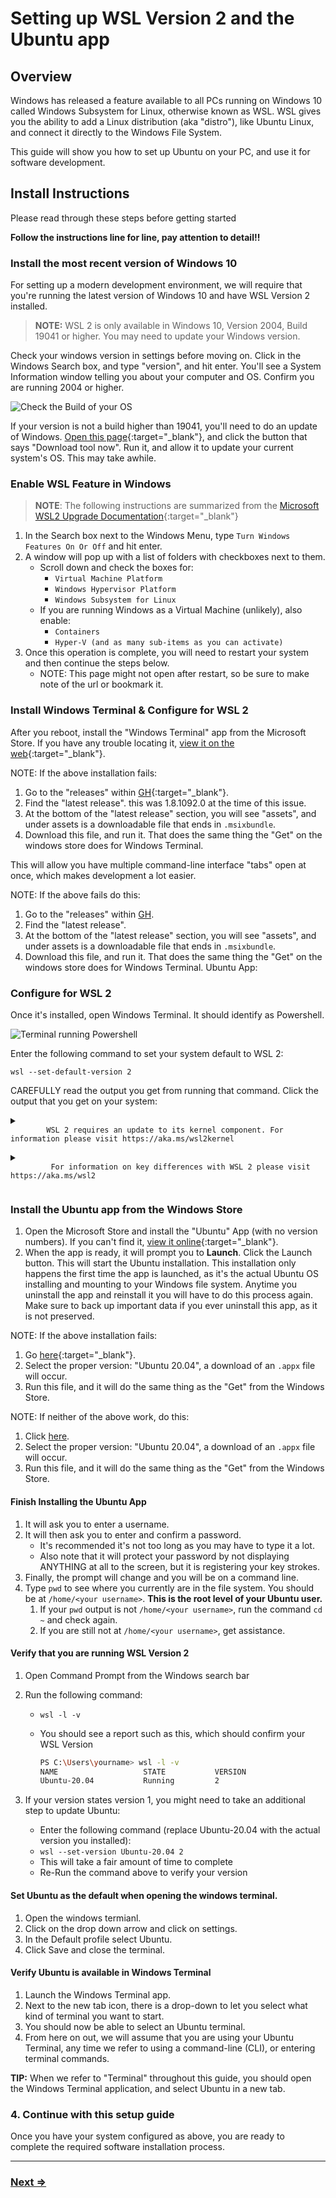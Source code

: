 # Setting up WSL Version 2 and the Ubuntu app

## Overview

Windows has released a feature available to all PCs running on Windows 10 called Windows Subsystem for Linux, otherwise known as WSL. WSL gives you the ability to add a Linux distribution (aka "distro"), like Ubuntu Linux, and connect it directly to the Windows File System. 

This guide will show you how to set up Ubuntu on your PC, and use it for software development. 

## Install Instructions

Please read through these steps before getting started

**Follow the instructions line for line, pay attention to detail!!**

### Install the most recent version of Windows 10

For setting up a modern development environment, we will require that you're running the latest version of Windows 10 and have WSL Version 2 installed.

> **NOTE:** WSL 2 is only available in Windows 10, Version 2004, Build 19041 or higher. You may need to update your Windows version. 

Check your windows version in settings before moving on. Click in the Windows Search box, and type "version", and hit enter. You'll see a System Information window telling you about your computer and OS. Confirm you are running 2004 or higher. 

![Check the Build of your OS](https://p57.p1.n0.cdn.getcloudapp.com/items/4gujyKoO/Image%202020-06-15%20at%204.13.25%20PM.png?v=5b8a750ada301268081beb4e33d37077)

If your version is not a build higher than 19041, you'll need to do an update of Windows.  [Open this page](https://www.microsoft.com/en-us/software-download/windows10){:target="_blank"}, and click the button that says "Download tool now". Run it, and allow it to update your current system's OS. This may take awhile. 

### Enable WSL Feature in Windows

> **NOTE**: The following instructions are summarized from the [Microsoft WSL2 Upgrade Documentation](https://docs.microsoft.com/en-us/windows/wsl/install-win10#update-to-wsl-2){:target="_blank"}

1. In the Search box next to the Windows Menu, type `Turn Windows Features On Or Off` and hit enter.
1. A window will pop up with a list of folders with checkboxes next to them.
   - Scroll down and check the boxes for:
     - `Virtual Machine Platform`
     - `Windows Hypervisor Platform`
     - `Windows Subsystem for Linux`
   - If you are running Windows as a Virtual Machine (unlikely), also enable:
     - `Containers`
     - `Hyper-V (and as many sub-items as you can activate)`
1. Once this operation is complete, you will need to restart your system and then continue the steps below.
   - NOTE: This page might not open after restart, so be sure to make note of the url or bookmark it.

### Install Windows Terminal & Configure for WSL 2

After you reboot, install the "Windows Terminal" app from the Microsoft Store. If you have any trouble locating it, [view it on the web](https://www.microsoft.com/en-us/p/windows-terminal/9n0dx20hk701?activetab=pivot:overviewtab){:target="_blank"}.

NOTE: If the above installation fails:

1. Go to the "releases" within [GH](https://github.com/microsoft/terminal/releases){:target="_blank"}.
1. Find the "latest release". this was 1.8.1092.0 at the time of this issue.
1. At the bottom of the "latest release" section, you will see "assets", and under assets is a downloadable file that ends in `.msixbundle`.
1. Download this file, and run it. That does the same thing the "Get" on the windows store does for Windows Terminal.

This will allow you have multiple command-line interface "tabs" open at once, which makes development a lot easier.

NOTE: If the above fails do this:

1. Go to the "releases" within [GH](https://github.com/microsoft/terminal/releases).
1. Find the "latest release".
1. At the bottom of the "latest release" section, you will see "assets", and under assets is a downloadable file that ends in `.msixbundle`.
1. Download this file, and run it. That does the same thing the "Get" on the windows store does for Windows Terminal.
Ubuntu App:

### Configure for WSL 2

Once it's installed, open Windows Terminal. It should identify as Powershell.

   ![Terminal running Powershell](https://p57.p1.n0.cdn.getcloudapp.com/items/04uYPLLX/Image%202020-06-15%20at%203.29.31%20PM.png?v=aecb8c6c745d0d5a5a11ba078a11a887)

Enter the following command to set your system default to WSL 2: 

`wsl --set-default-version 2`

CAREFULLY read the output you get from running that command. Click the output that you get on your system:

<details>
  <summary>
     <code>
        WSL 2 requires an update to its kernel component. For information please visit https://aka.ms/wsl2kernel
     </code>
  </summary>

You must update WSL a little further. [Open this page](https://aka.ms/wsl2kernel){:target="_blank"}, and follow the instructions. When you finish with those instructions, try running the above command again.

</details>

<details>
   <summary>
      <code>
         For information on key differences with WSL 2 please visit https://aka.ms/wsl2
      </code>
   </summary>

Your system is all set, proceed with the following instructions here.

</details>

### Install the Ubuntu app from the Windows Store

1. Open the Microsoft Store and install the "Ubuntu" App (with no version numbers). If you can't find it, [view it online](https://www.microsoft.com/en-us/p/ubuntu/9nblggh4msv6?activetab=pivot:overviewtab){:target="_blank"}.
1. When the app is ready, it will prompt you to **Launch**. Click the Launch button. This will start the Ubuntu installation. This installation only happens the first time the app is launched, as it's the actual Ubuntu OS installing and mounting to your Windows file system. Anytime you uninstall the app and reinstall it you will have to do this process again. Make sure to back up important data if you ever uninstall this app, as it is not preserved.

NOTE: If the above installation fails:

1. Go [here](https://docs.microsoft.com/en-us/windows/wsl/install-manual){:target="_blank"}.
1. Select the proper version: "Ubuntu 20.04", a download of an `.appx` file will occur.
1. Run this file, and it will do the same thing as the "Get" from the Windows Store.

NOTE: If neither of the above work, do this:

1. Click [here](https://docs.microsoft.com/en-us/windows/wsl/install-manual).
1. Select the proper version: "Ubuntu 20.04", a download of an `.appx` file will occur.
1. Run this file, and it will do the same thing as the "Get" from the Windows Store.

#### Finish Installing the Ubuntu App

1. It will ask you to enter a username.
1. It will then ask you to enter and confirm a password.
   - It's recommended it's not too long as you may have to type it a lot. 
   - Also note that it will protect your password by not displaying ANYTHING at all to the screen, but it is registering your key strokes.
1. Finally, the prompt will change and you will be on a command line. 
1. Type `pwd` to see where you currently are in the file system. You should be at `/home/<your username>`. **This is the root level of your Ubuntu user.**
   1. If your `pwd` output is not `/home/<your username>`, run the command `cd ~` and check again.
   1. If you are still not at `/home/<your username>`, get assistance.
   
#### Verify that you are running WSL Version 2

1. Open Command Prompt from the Windows search bar
1. Run the following command:

   - `wsl -l -v`
   - You should see a report such as this, which should confirm your WSL Version

     ```bash
     PS C:\Users\yourname> wsl -l -v
     NAME                   STATE           VERSION
     Ubuntu-20.04           Running         2
     ```

1. If your version states version 1, you might need to take an additional step to update Ubuntu:
   - Enter the following command (replace Ubuntu-20.04 with the actual version you installed):
   - `wsl --set-version Ubuntu-20.04 2`
   - This will take a fair amount of time to complete
   - Re-Run the command above to verify your version

#### Set Ubuntu as the default when opening the windows terminal.

1. Open the windows termianl.
1. Click on the drop down arrow and click on settings.
1. In the Default profile select Ubuntu.
1. Click Save and close the terminal.

#### Verify Ubuntu is available in Windows Terminal

1. Launch the Windows Terminal app. 
1. Next to the new tab icon, there is a drop-down to let you select what kind of terminal you want to start. 
1. You should now be able to select an Ubuntu terminal.
1. From here on out, we will assume that you are using your Ubuntu Terminal, any time we refer to using a command-line (CLI), or entering terminal commands. 

**TIP:** When we refer to "Terminal" throughout this guide, you should open the Windows Terminal application, and select Ubuntu in a new tab.

### 4. Continue with this setup guide

Once you have your system configured as above, you are ready to complete the required software installation process. 

---

### [Next ⇒](../system-setup/README.md)
